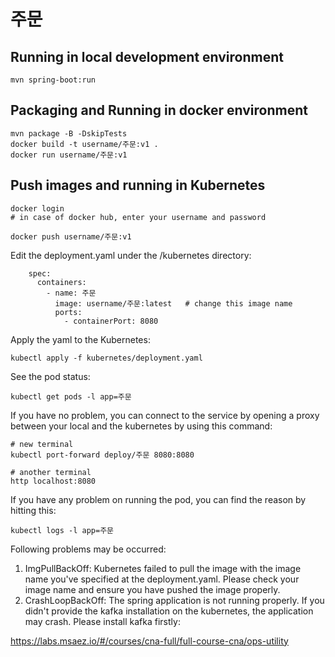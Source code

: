 # 주문

## Running in local development environment

```
mvn spring-boot:run
```

## Packaging and Running in docker environment

```
mvn package -B -DskipTests
docker build -t username/주문:v1 .
docker run username/주문:v1
```

## Push images and running in Kubernetes

```
docker login 
# in case of docker hub, enter your username and password

docker push username/주문:v1
```

Edit the deployment.yaml under the /kubernetes directory:
```
    spec:
      containers:
        - name: 주문
          image: username/주문:latest   # change this image name
          ports:
            - containerPort: 8080

```

Apply the yaml to the Kubernetes:
```
kubectl apply -f kubernetes/deployment.yaml
```

See the pod status:
```
kubectl get pods -l app=주문
```

If you have no problem, you can connect to the service by opening a proxy between your local and the kubernetes by using this command:
```
# new terminal
kubectl port-forward deploy/주문 8080:8080

# another terminal
http localhost:8080
```

If you have any problem on running the pod, you can find the reason by hitting this:
```
kubectl logs -l app=주문
```

Following problems may be occurred:

1. ImgPullBackOff:  Kubernetes failed to pull the image with the image name you've specified at the deployment.yaml. Please check your image name and ensure you have pushed the image properly.
1. CrashLoopBackOff: The spring application is not running properly. If you didn't provide the kafka installation on the kubernetes, the application may crash. Please install kafka firstly:

https://labs.msaez.io/#/courses/cna-full/full-course-cna/ops-utility

